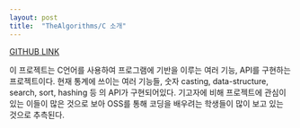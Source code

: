 ```yaml
---
layout: post
title:  "TheAlgorithms/C 소개"
---
```

[GITHUB LINK](github.com/TheAlgorithms/C)	

이 프로젝트는 C언어를 사용하여 프로그램에 기반을 이루는 여러 기능, API를 구현하는 프로젝트이다.  현재 통계에 쓰이는 여러 기능들, 숫자 casting, data-structure, search, sort, hashing 등 의 API가 구현되어있다.  기고자에 비해 프로젝트에 관심이 있는 이들이 많은 것으로 보아 OSS를 통해 코딩을 배우려는 학생들이 많이 보고 있는 것으로 추측된다.
